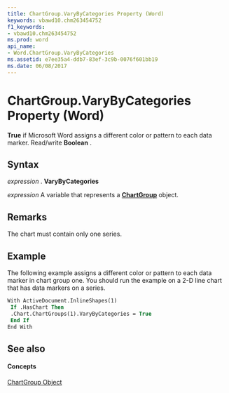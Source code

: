 ```yaml
---
title: ChartGroup.VaryByCategories Property (Word)
keywords: vbawd10.chm263454752
f1_keywords:
- vbawd10.chm263454752
ms.prod: word
api_name:
- Word.ChartGroup.VaryByCategories
ms.assetid: e7ee35a4-ddb7-83ef-3c9b-0076f601bb19
ms.date: 06/08/2017
---
```



# ChartGroup.VaryByCategories Property (Word)

 **True** if Microsoft Word assigns a different color or pattern to each data marker. Read/write **Boolean** .


## Syntax

 _expression_ . **VaryByCategories**

 _expression_ A variable that represents a **[ChartGroup](Word.ChartGroup.md)** object.


## Remarks

The chart must contain only one series. 


## Example

The following example assigns a different color or pattern to each data marker in chart group one. You should run the example on a 2-D line chart that has data markers on a series.


```vb
With ActiveDocument.InlineShapes(1) 
 If .HasChart Then 
 .Chart.ChartGroups(1).VaryByCategories = True 
 End If 
End With
```


## See also


#### Concepts


[ChartGroup Object](Word.ChartGroup.md)


